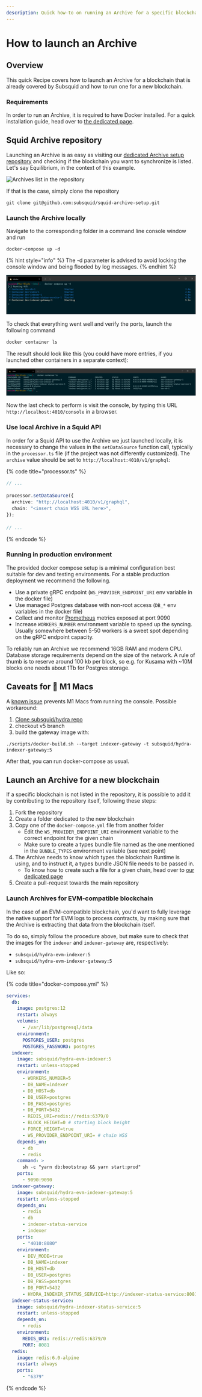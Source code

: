 ```yaml
---
description: Quick how-to on running an Archive for a specific blockchain.
---
```


# How to launch an Archive

## Overview

This quick Recipe covers how to launch an Archive for a blockchain that is already covered by Subsquid and how to run one for a new blockchain.

### Requirements

In order to run an Archive, it is required to have Docker installed. For a quick installation guide, head over to [the dedicated page](../tutorial/development-environment-set-up.md#docker).

## Squid Archive repository

Launching an Archive is as easy as visiting our [dedicated Archive setup repository](https://github.com/subsquid/squid-archive-setup) and checking if the blockchain you want to synchronize is listed. Let's say Equilibrium, in the context of this example.

![Archives list in the repository](<static/img/.gitbook/assets/archive list.png>)

If that is the case, simply clone the repository

```
git clone git@github.com:subsquid/squid-archive-setup.git
```

### Launch the Archive locally

Navigate to the corresponding folder in a command line console window and run

```
docker-compose up -d
```

{% hint style="info" %}
The -d parameter is advised to avoid locking the console window and being flooded by log messages.
{% endhint %}

![This is what launching an Archive locally should look like](static/img/.gitbook/assets/archive-docker-compose-up.png)

To check that everything went well and verify the ports, launch the following command

```bash
docker container ls
```

The result should look like this (you could have more entries, if you launched other containers in a separate context):

![List of running containers, their names, and ports](static/img/.gitbook/assets/subsquid-archive-docker-container-ls.png)

Now the last check to perform is visit the console, by typing this URL `http://localhost:4010/console` in a browser.

### Use local Archive in a Squid API

In order for a Squid API to use the Archive we just launched locally, it is necessary to change the values in the `setDataSource` function call, typically in the `processor.ts` file (if the project was not differently customized). The `archive` value should be set to `http://localhost:4010/v1/graphql`:

{% code title="processor.ts" %}
```typescript
// ...

processor.setDataSource({
  archive: "http://localhost:4010/v1/graphql",
  chain: "<insert chain WSS URL here>",
});

// ...
```
{% endcode %}

### Running in production environment

The provided docker compose setup is a minimal configuration best suitable for dev and testing environments. For a stable production deployment we recommend the following.

* Use a private gRPC endpoint (`WS_PROVIDER_ENDPOINT_URI` env variable in the docker file)
* Use managed Postgres database with non-root access (`DB_*` env variables in the docker file)
* Collect and monitor [Prometheus](https://prometheus.io/) metrics exposed at port 9090
* Increase `WORKERS_NUMBER` environment variable to speed up the syncing. Usually somewhere between 5-50 workers is a sweet spot depending on the gRPC endpoint capacity.

To reliably run an Archive we recommend 16GB RAM and modern CPU. Database storage requirements depend on the size of the network. A rule of thumb is to reserve around 100 kb per block, so e.g. for Kusama with \~10M blocks one needs about 1Tb for Postgres storage.

## Caveats for 🍏 M1 Macs

A [known issue](https://github.com/subsquid/squid/issues/21) prevents M1 Macs from running the console. Possible workaround:

1. [Clone subsquid/hydra repo](https://github.com/subsquid/hydra)
2. checkout v5 branch
3. build the gateway image with:

```
./scripts/docker-build.sh --target indexer-gateway -t subsquid/hydra-indexer-gateway:5
```

After that, you can run docker-compose as usual.

## Launch an Archive for a new blockchain

If a specific blockchain is not listed in the repository, it is possible to add it by contributing to the repository itself, following these steps:

1. Fork the repository
2. Create a folder dedicated to the new blockchain
3. Copy one of the `docker-compose.yml` file from another folder&#x20;
   * Edit the `WS_PROVIDER_ENDPOINT_URI` environment variable to the correct endpoint for the given chain
   * Make sure to create a types bundle file named as the one mentioned in the `BUNDLE_TYPES` environment variable (see next point)
4. The Archive needs to know which types the blockchain Runtime is using, and to instruct it, a types bundle JSON file needs to be passed in.
   * To know how to create such a file for a given chain, head over to [our dedicated page](../faq/where-do-i-get-a-type-bundle-for-my-chain.md)
5. Create a pull-request towards the main repository

### Launch Archives for EVM-compatible blockchain

In the case of an EVM-compatible blockchain, you'd want to fully leverage the native support for EVM logs to process contracts, by making sure that the Archive is extracting that data from the blockchain itself.

To do so, simply follow the procedure above, but make sure to check that the images for the `indexer` and `indexer-gateway` are, respectively:

* `subsquid/hydra-evm-indexer:5`
* &#x20;`subsquid/hydra-evm-indexer-gateway:5`

Like so:

{% code title="docker-compose.yml" %}
```yaml
services:
  db:
    image: postgres:12
    restart: always
    volumes:
      - /var/lib/postgresql/data
    environment:
      POSTGRES_USER: postgres
      POSTGRES_PASSWORD: postgres
  indexer:
    image: subsquid/hydra-evm-indexer:5
    restart: unless-stopped
    environment:
      - WORKERS_NUMBER=5
      - DB_NAME=indexer
      - DB_HOST=db
      - DB_USER=postgres
      - DB_PASS=postgres
      - DB_PORT=5432
      - REDIS_URI=redis://redis:6379/0
      - BLOCK_HEIGHT=0 # starting block height
      - FORCE_HEIGHT=true
      - WS_PROVIDER_ENDPOINT_URI= # chain WSS
    depends_on:
      - db
      - redis
    command: >
      sh -c "yarn db:bootstrap && yarn start:prod"
    ports:
      - 9090:9090
  indexer-gateway:
    image: subsquid/hydra-evm-indexer-gateway:5
    restart: unless-stopped
    depends_on:
      - redis
      - db
      - indexer-status-service
      - indexer
    ports:
      - "4010:8080"
    environment:
      - DEV_MODE=true
      - DB_NAME=indexer
      - DB_HOST=db
      - DB_USER=postgres
      - DB_PASS=postgres
      - DB_PORT=5432
      - HYDRA_INDEXER_STATUS_SERVICE=http://indexer-status-service:8081/status
  indexer-status-service:
    image: subsquid/hydra-indexer-status-service:5
    restart: unless-stopped
    depends_on:
      - redis
    environment:
      REDIS_URI: redis://redis:6379/0
      PORT: 8081
  redis:
    image: redis:6.0-alpine
    restart: always
    ports:
      - "6379"
```
{% endcode %}
